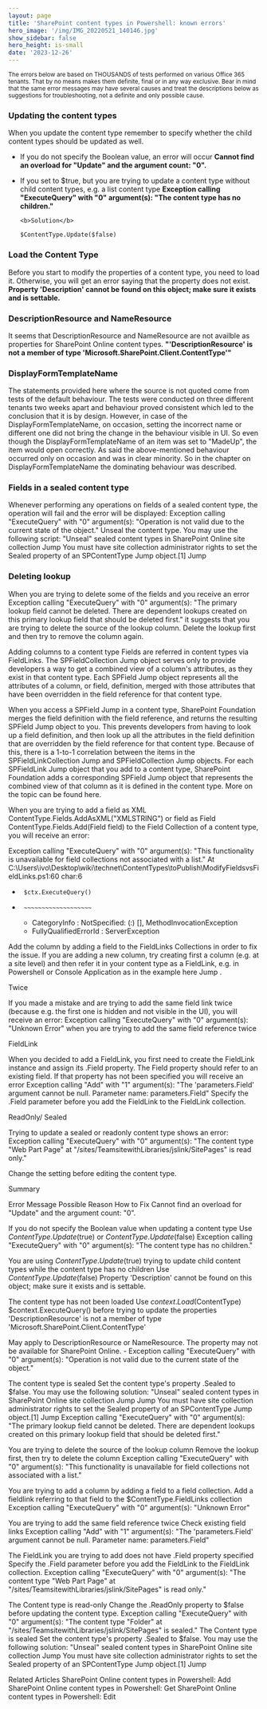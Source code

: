 ```yaml
---
layout: page
title: 'SharePoint content types in Powershell: known errors'
hero_image: '/img/IMG_20220521_140146.jpg'
show_sidebar: false
hero_height: is-small
date: '2023-12-26'
---
```


<sup>The errors below are based on THOUSANDS of tests performed on various Office 365 tenants. That by no means makes them definite, final or in any way exclusive. Bear in mind that the same error messages may have several causes and treat the descriptions below as suggestions for troubleshooting, not a definite and only possible cause. </sup>


### Updating the content types

When you update the content type remember to specify whether the child content types should be updated as well.
* If you do not specify the Boolean value, an error will occur **Cannot find an overload for "Update" and the argument count: "0".**
* If you set to $true, but you are trying to update a content type without child content types, e.g. a list content type  **Exception calling "ExecuteQuery" with "0" argument(s): "The content type has no children."**

      <b>Solution</b>

      $ContentType.Update($false)
  
     
  

### Load the Content Type

Before you start to modify the properties of a content type, you need to load it. Otherwise, you will get an error saying that the property does not exist.
**Property 'Description' cannot be found on this object; make sure it exists and is settable.**


### DescriptionResource and NameResource

It seems that DescriptionResource and NameResource are not availble as properties for SharePoint Online content types.
**"'DescriptionResource' is not a member of type 'Microsoft.SharePoint.Client.ContentType'"**


### DisplayFormTemplateName

The statements provided here where the source is not quoted come from tests of the default behaviour. The tests were conducted on three different tenants  two weeks apart and behaviour proved consistent which led to the conclusion that it is by design. However, in case of the DisplayFormTemplateName, on occasion, setting the incorrect name or different one did not bring the change in the behaviour visible in UI. So even though the DisplayFormTemplateName of an item was set to "MadeUp", the item would open correctly. As said the above-mentioned behaviour occurred only on occasion and was in clear minority. So in the chapter on DisplayFormTemplateName the dominating behaviour was described.


### Fields in a sealed content type

Whenever performing any operations on fields of a sealed content type, the operation will fail and the error will be displayed: 
Exception calling "ExecuteQuery" with "0" argument(s): "Operation is not valid due to the current state of the object."
Unseal the content type. You may use the following script: "Unseal" sealed content types in SharePoint Online site collection Jump
You must have site collection administrator rights to set the Sealed property of an SPContentType Jump  object.[1] Jump

### Deleting lookup

When you are trying to delete some of the fields and you receive an error   
Exception calling "ExecuteQuery" with "0" argument(s): "The primary lookup field cannot be deleted. There are dependent lookups created on this primary lookup field that should be deleted first."
it suggests that you are trying to delete the source of the lookup column. Delete the lookup first and then try to remove the column again.


Adding columns to a content type
Fields are referred in content types via FieldLinks. The SPFieldCollection Jump object serves only to provide developers a way to get a combined view of a column's attributes, as they exist in that content type. Each SPField Jump object represents all the attributes of a column, or field, definition, merged with those attributes that have been overridden in the field reference for that content type. 

When you access a SPField  Jump  in a content type, SharePoint Foundation merges the field definition with the field reference, and returns the resulting SPField  Jump  object to you. This prevents developers from having to look up a field definition, and then look up all the attributes in the field definition that are overridden by the field reference for that content type.
Because of this, there is a 1-to-1 correlation between the items in the SPFieldLinkCollection Jump  and SPFieldCollection Jump objects. For each SPFieldLink Jump object that you add to a content type, SharePoint Foundation adds a corresponding SPField Jump object that represents the combined view of that column as it is defined in the content type. More on the topic can be found here. 

When you are trying to add a field as XML ContentType.Fields.AddAsXML("XMLSTRING") or field as Field ContentType.Fields.Add(Field field) to the Field Collection of a content type, you will receive an error:

Exception calling "ExecuteQuery" with "0" argument(s): "This functionality is unavailable for field collections not associated with a list."
At C:\Users\ivo\Desktop\wiki\technet\ContentTypes\toPublish\ModifyFieldsvsFieldLinks.ps1:60 char:6
+      $ctx.ExecuteQuery()
+      ~~~~~~~~~~~~~~~~~~~
    + CategoryInfo          : NotSpecified: (:) [], MethodInvocationException
    + FullyQualifiedErrorId : ServerException
 
Add the column by adding a field to the FieldLinks Collections in order to fix the issue. If you are adding a new column, try creating first a column (e.g. at a site level) and then refer it in your content type as a FieldLink, e.g. in Powershell or Console Application as in the example here Jump .


Twice

If you made a mistake and are trying to add the same field link twice (because e.g. the first one is hidden and not visible in the UI), you will receive an error:
Exception calling "ExecuteQuery" with "0" argument(s): "Unknown Error"
when you are trying to add the same field reference twice 


FieldLink

When you decided to add a FieldLink, you first need to create the FieldLink instance and assign its .Field property. The Field property should refer to an existing field. If that property has not been specified you will receive an error
Exception calling "Add" with "1" argument(s): "The 'parameters.Field' argument cannot be null.
Parameter name: parameters.Field"
Specify the .Field parameter before you add the FieldLink to the FieldLink collection.


ReadOnly/ Sealed


Trying to update a sealed or readonly content type shows an error:
Exception calling "ExecuteQuery" with "0" argument(s): "The content type "Web Part Page" at "/sites/TeamsitewithLibraries/jslink/SitePages" is read only."

 

Change the setting before editing the content type.


Summary


Error Message 	Possible Reason 	How to Fix 
 Cannot find an overload for "Update" and the argument count: "0".


 If you do not specify the Boolean value when updating a content type	 Use $ContentType.Update($true) or $ContentType.Update($false) 
 Exception calling "ExecuteQuery" with "0" argument(s): "The content type has no children."


 You are using $ContentType.Update($true) trying to update child content types while the content type has no children	 Use $ContentType.Update($false) 
 Property 'Description' cannot be found on this object; make sure it exists and is settable.


 The content type has not been loaded	 Use $context.Load($ContentType)
$context.ExecuteQuery()
before trying to update the properties
'DescriptionResource' is not a member of type 'Microsoft.SharePoint.Client.ContentType'


 May apply to DescriptionResource or NameResource.
The property may not be available for SharePoint Online.	 -
 Exception calling "ExecuteQuery" with "0" argument(s): "Operation is not valid due to the current state of the object."


 The content type is sealed	 Set the content type's property .Sealed to $false. You may use the following solution: "Unseal" sealed content types in SharePoint Online site collection Jump  Jump
You must have site collection administrator rights to set the Sealed property of an SPContentType Jump  object.[1] Jump
 Exception calling "ExecuteQuery" with "0" argument(s): "The primary lookup field cannot be deleted. There are dependent lookups created on this primary lookup field that should be deleted first."


 You are trying to delete the source of the lookup column	 Remove the lookup first, then try to delete the column
 Exception calling "ExecuteQuery" with "0" argument(s): "This functionality is unavailable for field collections not associated with a list."


 You are trying to add a column by adding a field to a field collection.	 Add a fieldlink referring to that field to the $ContentType.FieldLinks collection
 Exception calling "ExecuteQuery" with "0" argument(s): "Unknown Error"


 You are trying to add the same field reference twice 	 Check existing field links
 Exception calling "Add" with "1" argument(s): "The 'parameters.Field' argument cannot be null.
Parameter name: parameters.Field"


The FieldLink you are trying to add does not have .Field property specified 	 Specify the .Field parameter before you add the FieldLink to the FieldLink collection.
 Exception calling "ExecuteQuery" with "0" argument(s): "The content type "Web Part Page" at "/sites/TeamsitewithLibraries/jslink/SitePages" is read only."


 The Content type is read-only	 Change the .ReadOnly property to $false before updating the content type.
 Exception calling "ExecuteQuery" with "0" argument(s): "The content type "Folder" at "/sites/TeamsitewithLibraries/jslink/SitePages" is sealed."	 The Content type is sealed	Set the content type's property .Sealed to $false. You may use the following solution: "Unseal" sealed content types in SharePoint Online site collection Jump
You must have site collection administrator rights to set the Sealed property of an SPContentType Jump  object.[1] Jump
 	 	 
 	 	 

Related Articles
SharePoint Online content types in Powershell: Add
SharePoint Online content types in Powershell: Get
SharePoint Online content types in Powershell: Edit
